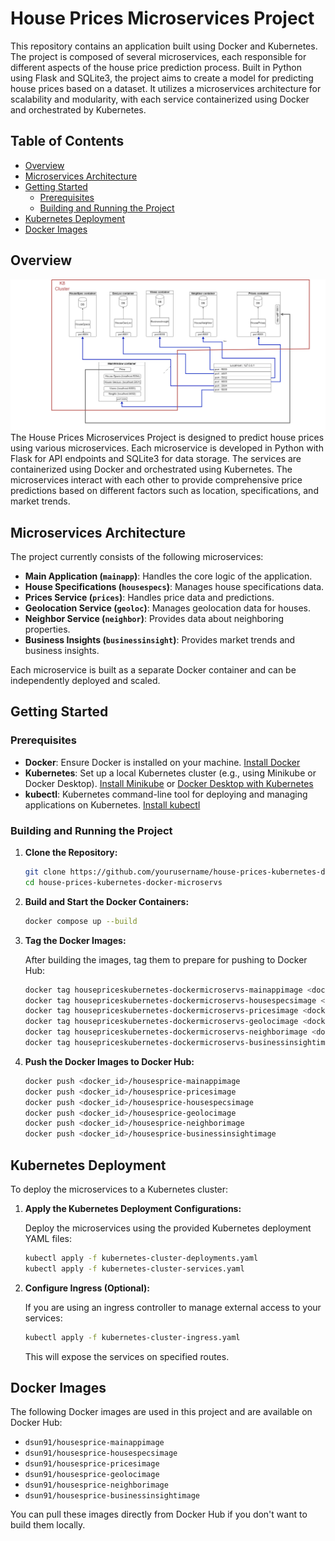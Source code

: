 # House Prices Microservices Project

This repository contains an application built using Docker and Kubernetes. The project is composed of several microservices, each responsible for different aspects of the house price prediction process. Built in Python using Flask and SQLite3, the project aims to create a model for predicting house prices based on a dataset. It utilizes a microservices architecture for scalability and modularity, with each service containerized using Docker and orchestrated by Kubernetes.

## Table of Contents

- [Overview](#overview)
- [Microservices Architecture](#microservices-architecture)
- [Getting Started](#getting-started)
  - [Prerequisites](#prerequisites)
  - [Building and Running the Project](#building-and-running-the-project)
- [Kubernetes Deployment](#kubernetes-deployment)
- [Docker Images](#docker-images)
 
## Overview
![Image Description](https://raw.githubusercontent.com/DSun91/House-Prices-Kubernetes-Docker-Microservs/main/AppScheme.png)
The House Prices Microservices Project is designed to predict house prices using various microservices. Each microservice is developed in Python with Flask for API endpoints and SQLite3 for data storage. The services are containerized using Docker and orchestrated using Kubernetes. The microservices interact with each other to provide comprehensive price predictions based on different factors such as location, specifications, and market trends.

## Microservices Architecture

The project currently consists of the following microservices:

- **Main Application (`mainapp`)**: Handles the core logic of the application.
- **House Specifications (`housespecs`)**: Manages house specifications data.
- **Prices Service (`prices`)**: Handles price data and predictions.
- **Geolocation Service (`geoloc`)**: Manages geolocation data for houses.
- **Neighbor Service (`neighbor`)**: Provides data about neighboring properties.
- **Business Insights (`businessinsight`)**: Provides market trends and business insights.

Each microservice is built as a separate Docker container and can be independently deployed and scaled.

## Getting Started

### Prerequisites

- **Docker**: Ensure Docker is installed on your machine. [Install Docker](https://docs.docker.com/get-docker/)
- **Kubernetes**: Set up a local Kubernetes cluster (e.g., using Minikube or Docker Desktop). [Install Minikube](https://minikube.sigs.k8s.io/docs/start/) or [Docker Desktop with Kubernetes](https://docs.docker.com/desktop/kubernetes/)
- **kubectl**: Kubernetes command-line tool for deploying and managing applications on Kubernetes. [Install kubectl](https://kubernetes.io/docs/tasks/tools/)

### Building and Running the Project

1. **Clone the Repository:**

   ```bash
   git clone https://github.com/yourusername/house-prices-kubernetes-docker-microservs.git
   cd house-prices-kubernetes-docker-microservs
   ```

2. **Build and Start the Docker Containers:**

   ```bash
   docker compose up --build
   ```

3. **Tag the Docker Images:**

   After building the images, tag them to prepare for pushing to Docker Hub:

   ```bash
   docker tag housepriceskubernetes-dockermicroservs-mainappimage <docker_id>/housesprice-mainappimage
   docker tag housepriceskubernetes-dockermicroservs-housespecsimage <docker_id>/housesprice-housespecsimage
   docker tag housepriceskubernetes-dockermicroservs-pricesimage <docker_id>/housesprice-pricesimage
   docker tag housepriceskubernetes-dockermicroservs-geolocimage <docker_id>/housesprice-geolocimage
   docker tag housepriceskubernetes-dockermicroservs-neighborimage <docker_id>/housesprice-neighborimage
   docker tag housepriceskubernetes-dockermicroservs-businessinsightimage <docker_id>/housesprice-businessinsightimage
   ```

4. **Push the Docker Images to Docker Hub:**

   ```bash
   docker push <docker_id>/housesprice-mainappimage
   docker push <docker_id>/housesprice-pricesimage
   docker push <docker_id>/housesprice-housespecsimage
   docker push <docker_id>/housesprice-geolocimage
   docker push <docker_id>/housesprice-neighborimage
   docker push <docker_id>/housesprice-businessinsightimage
   ```

## Kubernetes Deployment

To deploy the microservices to a Kubernetes cluster:

1. **Apply the Kubernetes Deployment Configurations:**

   Deploy the microservices using the provided Kubernetes deployment YAML files:

   ```bash
   kubectl apply -f kubernetes-cluster-deployments.yaml
   kubectl apply -f kubernetes-cluster-services.yaml
   ```

2. **Configure Ingress (Optional):**

   If you are using an ingress controller to manage external access to your services:

   ```bash
   kubectl apply -f kubernetes-cluster-ingress.yaml
   ```

   This will expose the services on specified routes.

## Docker Images

The following Docker images are used in this project and are available on Docker Hub:

- `dsun91/housesprice-mainappimage`
- `dsun91/housesprice-housespecsimage`
- `dsun91/housesprice-pricesimage`
- `dsun91/housesprice-geolocimage`
- `dsun91/housesprice-neighborimage`
- `dsun91/housesprice-businessinsightimage`

You can pull these images directly from Docker Hub if you don't want to build them locally.

 
